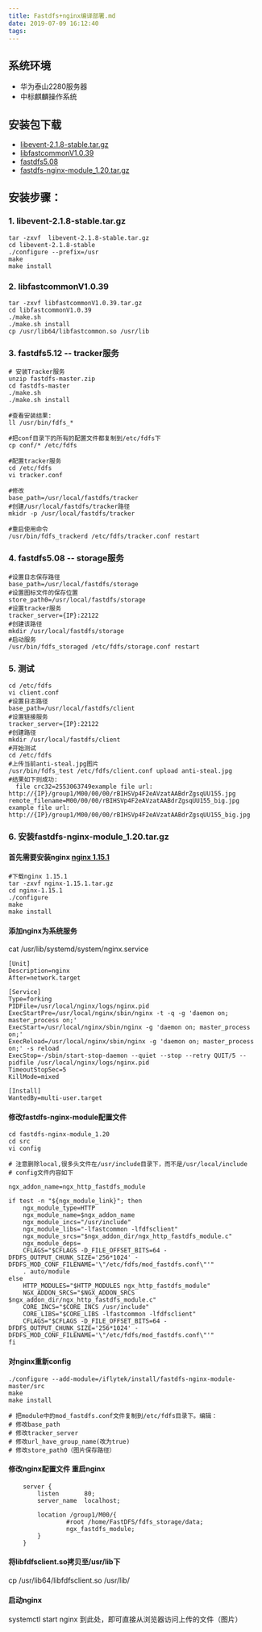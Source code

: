 ```yaml
---
title: Fastdfs+nginx编译部署.md
date: 2019-07-09 16:12:40
tags:
---
```

## 系统环境
- 华为泰山2280服务器
- 中标麒麟操作系统

## 安装包下载
- [libevent-2.1.8-stable.tar.gz](http://libevent.org/)
- [libfastcommonV1.0.39](https://github.com/happyfish100/libfastcommon)
- [fastdfs5.08](https://github.com/happyfish100/fastdfs)
- [fastdfs-nginx-module_1.20.tar.gz](https://github.com/happyfish100/fastdfs-nginx-module/releases)

## 安装步骤：
### 1. libevent-2.1.8-stable.tar.gz
```
tar -zxvf  libevent-2.1.8-stable.tar.gz
cd libevent-2.1.8-stable
./configure --prefix=/usr  
make
make install
```

### 2. libfastcommonV1.0.39
```
tar -zxvf libfastcommonV1.0.39.tar.gz
cd libfastcommonV1.0.39
./make.sh
./make.sh install
cp /usr/lib64/libfastcommon.so /usr/lib
```

### 3. fastdfs5.12 -- tracker服务
```
# 安装Tracker服务
unzip fastdfs-master.zip
cd fastdfs-master
./make.sh
./make.sh install

#查看安装结果:
ll /usr/bin/fdfs_*  

#把conf目录下的所有的配置文件都复制到/etc/fdfs下
cp conf/* /etc/fdfs
     
#配置tracker服务
cd /etc/fdfs
vi tracker.conf

#修改
base_path=/usr/local/fastdfs/tracker
#创建/usr/local/fastdfs/tracker路径
mkidr -p /usr/local/fastdfs/tracker

#重启使用命令
/usr/bin/fdfs_trackerd /etc/fdfs/tracker.conf restart

```
### 4. fastdfs5.08 -- storage服务
```
#设置日志保存路径
base_path=/usr/local/fastdfs/storage
#设置图标文件的保存位置
store_path0=/usr/local/fastdfs/storage
#设置tracker服务
tracker_server={IP}:22122
#创建该路径
mkdir /usr/local/fastdfs/storage
#启动服务
/usr/bin/fdfs_storaged /etc/fdfs/storage.conf restart
```

### 5. 测试
```
cd /etc/fdfs
vi client.conf
#设置日志路径
base_path=/usr/local/fastdfs/client
#设置链接服务
tracker_server={IP}:22122
#创建路径
mkdir /usr/local/fastdfs/client
#开始测试
cd /etc/fdfs
#上传当前anti-steal.jpg图片
/usr/bin/fdfs_test /etc/fdfs/client.conf upload anti-steal.jpg
#结果如下则成功:
  file crc32=2553063749example file url: http://{IP}/group1/M00/00/00/rBIHSVp4F2eAVzatAABdrZgsqUU155.jpg
remote_filename=M00/00/00/rBIHSVp4F2eAVzatAABdrZgsqUU155_big.jpg
example file url: http://{IP}/group1/M00/00/00/rBIHSVp4F2eAVzatAABdrZgsqUU155_big.jpg
```

### 6. 安装fastdfs-nginx-module_1.20.tar.gz

#### 首先需要安装nginx  [nginx 1.15.1](http://nginx.org/download/nginx-1.15.1.tar.gz)
```
#下载nginx 1.15.1
tar -zxvf nginx-1.15.1.tar.gz
cd nginx-1.15.1
./configure
make
make install
```

#### 添加nginx为系统服务
cat /usr/lib/systemd/system/nginx.service

```
[Unit]
Description=nginx
After=network.target

[Service]
Type=forking
PIDFile=/usr/local/nginx/logs/nginx.pid
ExecStartPre=/usr/local/nginx/sbin/nginx -t -q -g 'daemon on; master_process on;'
ExecStart=/usr/local/nginx/sbin/nginx -g 'daemon on; master_process on;'
ExecReload=/usr/local/nginx/sbin/nginx -g 'daemon on; master_process on;' -s reload
ExecStop=-/sbin/start-stop-daemon --quiet --stop --retry QUIT/5 --pidfile /usr/local/nginx/logs/nginx.pid
TimeoutStopSec=5
KillMode=mixed

[Install]
WantedBy=multi-user.target
```

#### 修改fastdfs-nginx-module配置文件
```
cd fastdfs-nginx-module_1.20
cd src
vi config

# 注意删除local,很多头文件在/usr/include目录下，而不是/usr/local/include
# config文件内容如下 

ngx_addon_name=ngx_http_fastdfs_module

if test -n "${ngx_module_link}"; then
    ngx_module_type=HTTP
    ngx_module_name=$ngx_addon_name
    ngx_module_incs="/usr/include"
    ngx_module_libs="-lfastcommon -lfdfsclient"
    ngx_module_srcs="$ngx_addon_dir/ngx_http_fastdfs_module.c"
    ngx_module_deps=
    CFLAGS="$CFLAGS -D_FILE_OFFSET_BITS=64 -DFDFS_OUTPUT_CHUNK_SIZE='256*1024' -DFDFS_MOD_CONF_FILENAME='\"/etc/fdfs/mod_fastdfs.conf\"'"
    . auto/module
else
    HTTP_MODULES="$HTTP_MODULES ngx_http_fastdfs_module"
    NGX_ADDON_SRCS="$NGX_ADDON_SRCS $ngx_addon_dir/ngx_http_fastdfs_module.c"
    CORE_INCS="$CORE_INCS /usr/include"
    CORE_LIBS="$CORE_LIBS -lfastcommon -lfdfsclient"
    CFLAGS="$CFLAGS -D_FILE_OFFSET_BITS=64 -DFDFS_OUTPUT_CHUNK_SIZE='256*1024' -DFDFS_MOD_CONF_FILENAME='\"/etc/fdfs/mod_fastdfs.conf\"'"
fi
```

#### 对nginx重新config
```
./configure --add-module=/iflytek/install/fastdfs-nginx-module-master/src
make
make install

# 把module中的mod_fastdfs.conf文件复制到/etc/fdfs目录下。编辑：
# 修改base_path
# 修改tracker_server
# 修改url_have_group_name(改为true)
# 修改store_path0（图片保存路径）
```
#### 修改nginx配置文件 重启nginx
```
    server {
        listen       80;
        server_name  localhost;

        location /group1/M00/{
                #root /home/FastDFS/fdfs_storage/data;
                ngx_fastdfs_module;
        }
    }
```
#### 将libfdfsclient.so拷贝至/usr/lib下
cp /usr/lib64/libfdfsclient.so /usr/lib/

#### 启动nginx
systemctl start nginx
到此处，即可直接从浏览器访问上传的文件（图片）